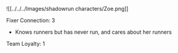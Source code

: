 
![[../../../Images/shadowrun characters/Zoe.png]]

Fixer
Connection: 3
- Knows runners but has never run, and cares about her runners

Team Loyalty: 1
